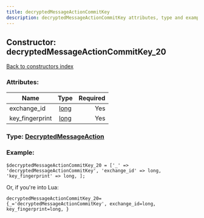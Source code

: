 ```yaml
---
title: decryptedMessageActionCommitKey
description: decryptedMessageActionCommitKey attributes, type and example
---
```

## Constructor: decryptedMessageActionCommitKey\_20  
[Back to constructors index](index.md)



### Attributes:

| Name     |    Type       | Required |
|----------|:-------------:|---------:|
|exchange\_id|[long](../types/long.md) | Yes|
|key\_fingerprint|[long](../types/long.md) | Yes|



### Type: [DecryptedMessageAction](../types/DecryptedMessageAction.md)


### Example:

```
$decryptedMessageActionCommitKey_20 = ['_' => 'decryptedMessageActionCommitKey', 'exchange_id' => long, 'key_fingerprint' => long, ];
```  

Or, if you're into Lua:  


```
decryptedMessageActionCommitKey_20={_='decryptedMessageActionCommitKey', exchange_id=long, key_fingerprint=long, }

```


